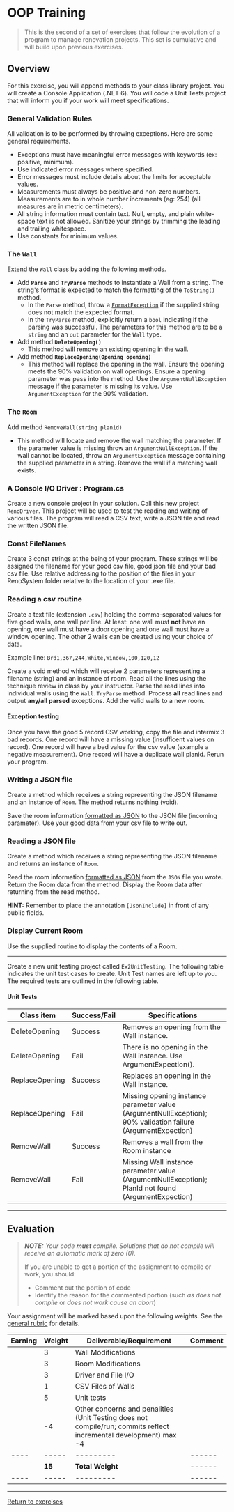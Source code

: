 # OOP Training

> This is the second of a set of exercises that follow the evolution of a program to manage renovation projects. This set is cumulative and will build upon previous exercises.

## Overview

For this exercise, you will append methods to your class library project. You will create a Console Application (.NET 6). You will code a Unit Tests project that will inform you if your work will meet specifications. 

### General Validation Rules

All validation is to be performed by throwing exceptions. Here are some general requirements.

- Exceptions must have meaningful error messages with keywords (ex: positive, minimum).
- Use indicated error messages where specified.
- Error messages must include details about the limits for acceptable values.
- Measurements must always be positive and non-zero numbers. Measurements are to in whole number increments (eg: 254) (all measures are in metric centimeters).
- All string information must contain text. Null, empty, and plain white-space text is not allowed. Sanitize your strings by trimming the leading and trailing whitespace.
- Use constants for minimum values.

### The `Wall`

Extend the `Wall` class by adding the following methods.

- Add **`Parse`** and **`TryParse`** methods to instantiate a Wall from a string. The string's format is expected to match the formatting of the `ToString()` method.
  - In the `Parse` method, throw a [`FormatException`](https://docs.microsoft.com/dotnet/api/system.formatexception?view=net-5.0) if the supplied string does not match the expected format.
  - In the `TryParse` method, explicitly return a `bool` indicating if the parsing was successful. The parameters for this method are to be a `string` and an `out` parameter for the `Wall` type.
- Add method **`DeleteOpening()`**
  - This method will remove an existing opening in the wall. 
- Add method **`ReplaceOpening(Opening opening)`**
  - This method will replace the opening in the wall. Ensure the opening meets the 90% validation on wall openings. Ensure a opening parameter was pass into the method. Use the `ArgumentNullException` message if the parameter is missing its value. Use `ArgumentException` for the 90% validation.

### The `Room`

Add method `RemoveWall(string planid)` 

- This method will locate and remove the wall matching the parameter. If the parameter value is missing throw an `ArgumentNullException`. If the wall cannot be located, throw an `ArgumentException` message containing the supplied parameter in a string. Remove the wall if a matching wall exists.

### A Console I/O Driver : Program.cs

Create a new console project in your solution. Call this new project `RenoDriver`. This project will be used to test the reading and writing of various files. The program will read a CSV text, write a JSON file and read the written JSON file.

### Const FileNames

Create 3 const strings at the being of your program. These strings will be assigned the filename for your good csv file, good json file and your bad csv file. Use relative addressing to the position of the files in your RenoSystem folder relative to the location of your .exe file.

### Reading a csv routine

Create a text file (extension `.csv`) holding the comma-separated values for five good walls, one wall per line. At least: one wall must **not** have an opening, one wall must have a door opening and one wall must have a window opening. The other 2 walls can be created using your choice of data.

Example line: `Brd1,367,244,White,Window,100,120,12`

Create a void method which will receive 2 parameters representing a filename (string) and an instance of room. Read all the lines using the technique review in class by your instructor. Parse the read lines into individual walls using the `Wall.TryParse` method. Process **all** read lines and output **any/all parsed** exceptions. Add the valid walls to a new room.

#### Exception testing

Once you have the good 5 record CSV working, copy the file and intermix 3 bad records. One record will have a missing value (insufficent values on record). One record will have a bad value for the csv value (example a negative measurement). One record will have a duplicate wall planid. Rerun your program.

### Writing a JSON file
Create a method which receives a string representing the JSON filename and an instance of `Room`. The method returns nothing (void).

 Save the room information [formatted as JSON](https://docs.microsoft.com/dotnet/api/system.text.json.jsonserializer?view=net-5.0) to the JSON file (incoming parameter). Use your good data from your csv file to write out.

### Reading a JSON file
Create a method which receives a string representing the JSON filename and returns an instance of `Room`.

 Read the room information [formatted as JSON](https://docs.microsoft.com/dotnet/api/system.text.json.jsonserializer?view=net-5.0) from the `JSON` file you wrote. Return the Room data from the method. Display the Room data after returning from the read method.

 **HINT:** Remember to place the annotation `[JsonInclude]` in front of any public fields.

### Display Current Room
Use the supplied routine to display the contents of a Room. 

----
 Create a new unit testing project called `Ex2UnitTesting`. The following table indicates the unit test cases to create. Unit Test names are left up to you. The required tests are outlined in the following table. 

#### Unit Tests

 | Class item | Success/Fail | Specifications |
| ---- | --------- | ------------------- |
| DeleteOpening  | Success | Removes an opening from the Wall instance.   |
| DeleteOpening  | Fail | There is no opening in the Wall instance. Use ArgumentExpection().   |
| ReplaceOpening  | Success | Replaces an opening in the Wall instance. |  
| ReplaceOpening  | Fail | Missing opening instance parameter value (ArgumentNullException); 90% validation failure (ArgumentExpection) |  
| RemoveWall  | Success | Removes a wall from the Room instance | 
| RemoveWall  | Fail | Missing Wall instance parameter value (ArgumentNullException); PlanId not found (ArgumentExpection) | 


----

## Evaluation

> ***NOTE:** Your code **must** compile. Solutions that do not compile will receive an automatic mark of zero (0).*
> 
> If you are unable to get a portion of the assignment to compile or work, you should:
> - Comment out the  portion of code
> - Identify the reason for the commented portion (such *as does not compile* or *does not work cause an abort*)

Your assignment will be marked based upon the following weights. See the [general rubric](../../README.md#generalized-marking-rubric) for details.


| Earning | Weight | Deliverable/Requirement | Comment |
| ---- | --------- | ------- | ------------- |
|   | 3 | Wall Modifications |    |
|   | 3 | Room Modifications |    |
|   | 3 | Driver and File I/O |   |
|   | 1 | CSV Files of Walls |    |
|   | 5 | Unit tests |   |
|  | -4 | Other concerns and penalities (Unit Testing does not compile/run; commits reflect incremental development) max -4 |   |
| ---- | ----- | --------- |  ------ |
|   | **15** | **Total Weight** | ------ |
| ---- | ----- | --------- | ------ |


----

[Return to exercises](../../README.md)


